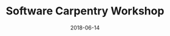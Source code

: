 ---
title: Software Carpentry Workshop
date: 2018-06-14
end_date: 2018-06-15
instructors:
- William Close
- Lisa Abernathy Close
- Nicholas Lesniak
helpers:
- Kayla Peck
- Andrew Winters
- Jonathan Greenberg
site: https://UMSWC.github.io/2018-06-14-umich
etherpad: http://pad.software-carpentry.org/2018-06-14-umich
eventbrite: 
---